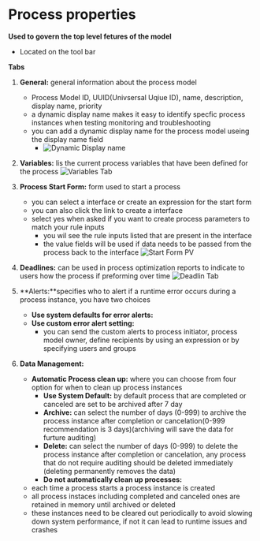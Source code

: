 # Process properties
**Used to govern the top level fetures of the model**

- Located on the tool bar

**Tabs**
1. **General:** general information about the process model
    - Process Model ID, UUID(Univsersal Uqiue ID), name, description, display name, priority
    - a dynamic display name makes it easy to identify specfic process instances when testing monitoring and troubleshooting
    - you can add a dynamic display name for the process model useing the display name field
        - ![Dynamic Display name](../../img/pmdynamicdiplayname.png)
    
2. **Variables:** lis the current process variables that have been defined for the process
    ![Variables Tab](../../img/variablestab.png)
3. **Process Start Form:** form used to start a process
    - you can select a interface or create an expression for the start form
    - you can also click the link to create a interface 
    - select yes when asked if you want to create process parameters to match your rule inputs
        - you wil see the rule inputs listed that are present in the interface
        - the value fields will be used if data needs to be passed from the process back to the interface
        ![Start Form PV](../../img/startform.png)
4. **Deadlines:** can be used in process optimization reports to indicate to users how the process if preforming over time
    ![Deadlin Tab](../../img/deadlinetab.png)
5. **Alerts:**specifies who to alert if a runtime error occurs during a process instance, you have two choices
    - **Use system defaults for error alerts:**
    - **Use custom error alert setting:**
        - you can send the custom alerts to process initiator, process model owner, define recipients by using an expression or by specifying users and groups
6. **Data Management:**
    - **Automatic Process clean up:** where you can choose from four option for when to clean up process instances
        - **Use System Default:** by default process that are completed or canceled are set to be archived after 7 day
        - **Archive:** can select the number of days (0-999) to archive the process instance after completion or cancelation(0-999 recommendation is 3 days)(archiving will save the data for furture auditing)
        - **Delete:** can select the number of days (0-999) to delete the process instance after completion or cancelation, any process that do not require auditing should be deleted immediately (deleting permanently removes the data)
        - **Do not automatically clean up processes:**
    - each time a process starts a process instance is created 
    - all process instaces including completed and canceled ones are retained in memory until archived or deleted
    - these instances need to be cleared out periodically to avoid slowing down system performance, if not it can lead to runtime issues and crashes
    